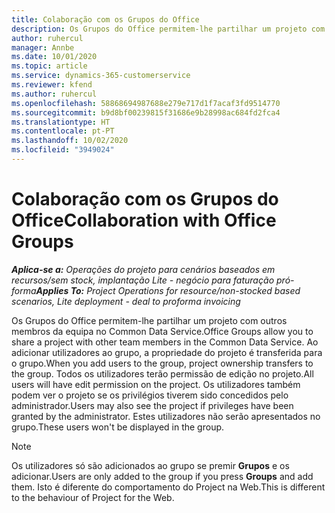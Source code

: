 ```yaml
---
title: Colaboração com os Grupos do Office
description: Os Grupos do Office permitem-lhe partilhar um projeto com outros membros da equipa no Common Data Service.
author: ruhercul
manager: Annbe
ms.date: 10/01/2020
ms.topic: article
ms.service: dynamics-365-customerservice
ms.reviewer: kfend
ms.author: ruhercul
ms.openlocfilehash: 58868694987688e279e717d1f7acaf3fd9514770
ms.sourcegitcommit: b9d8bf00239815f31686e9b28998ac684fd2fca4
ms.translationtype: HT
ms.contentlocale: pt-PT
ms.lasthandoff: 10/02/2020
ms.locfileid: "3949024"
---
```

# <a name="collaboration-with-office-groups"></a><span data-ttu-id="eeb69-103">Colaboração com os Grupos do Office</span><span class="sxs-lookup"><span data-stu-id="eeb69-103">Collaboration with Office Groups</span></span>

<span data-ttu-id="eeb69-104">_**Aplica-se a:** Operações do projeto para cenários baseados em recursos/sem stock, implantação Lite - negócio para faturação pró-forma_</span><span class="sxs-lookup"><span data-stu-id="eeb69-104">_**Applies To:** Project Operations for resource/non-stocked based scenarios, Lite deployment - deal to proforma invoicing_</span></span>

<span data-ttu-id="eeb69-105">Os Grupos do Office permitem-lhe partilhar um projeto com outros membros da equipa no Common Data Service.</span><span class="sxs-lookup"><span data-stu-id="eeb69-105">Office Groups allow you to share a project with other team members in the Common Data Service.</span></span> <span data-ttu-id="eeb69-106">Ao adicionar utilizadores ao grupo, a propriedade do projeto é transferida para o grupo.</span><span class="sxs-lookup"><span data-stu-id="eeb69-106">When you add users to the group, project ownership transfers to the group.</span></span> <span data-ttu-id="eeb69-107">Todos os utilizadores terão permissão de edição no projeto.</span><span class="sxs-lookup"><span data-stu-id="eeb69-107">All users will have edit permission on the project.</span></span> <span data-ttu-id="eeb69-108">Os utilizadores também podem ver o projeto se os privilégios tiverem sido concedidos pelo administrador.</span><span class="sxs-lookup"><span data-stu-id="eeb69-108">Users may also see the project if privileges have been granted by the administrator.</span></span> <span data-ttu-id="eeb69-109">Estes utilizadores não serão apresentados no grupo.</span><span class="sxs-lookup"><span data-stu-id="eeb69-109">These users won't be displayed in the group.</span></span>

> [!NOTE] 
> <span data-ttu-id="eeb69-110">Os utilizadores só são adicionados ao grupo se premir **Grupos** e os adicionar.</span><span class="sxs-lookup"><span data-stu-id="eeb69-110">Users are only added to the group if you press **Groups** and add them.</span></span> <span data-ttu-id="eeb69-111">Isto é diferente do comportamento do Project na Web.</span><span class="sxs-lookup"><span data-stu-id="eeb69-111">This is different to the behaviour of Project for the Web.</span></span> 

